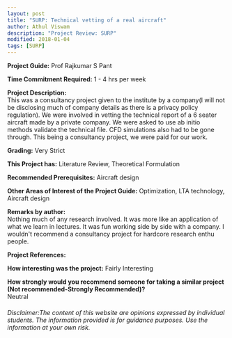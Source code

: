 ```yaml
---
layout: post
title: "SURP: Technical vetting of a real aircraft"
author: Athul Viswam
description: "Project Review: SURP"
modified: 2018-01-04
tags: [SURP]
---
```


**Project Guide:** Prof Rajkumar S Pant

**Time Commitment Required:** 1 - 4 hrs per week

**Project Description:**  
This was a consultancy project given to the institute by a company(I will not be disclosing much of company details as there is a privacy policy regulation). We were involved in vetting the technical report of a 6 seater aircraft made by a private company. We were asked to use ab initio methods validate the technical file. CFD simulations also had to be gone through. This being a consultancy project, we were paid for our work.

**Grading:** Very Strict

**This Project has:** Literature Review, Theoretical Formulation

**Recommended Prerequisites:** Aircraft design

**Other Areas of Interest of the Project Guide:** Optimization, LTA technology, Aircraft design

**Remarks by author:**  
Nothing much of any research involved. It was more like an application of what we learn in lectures. It was fun working side by side with a company. I wouldn't recommend a consultancy project for hardcore research enthu people.

**Project References:**  


**How interesting was the project:** Fairly Interesting

**How strongly would you recommend someone for taking a similar project (Not recommended-Strongly Recommended)?**  
Neutral

###### Disclaimer:The content of this website are opinions expressed by individual students. The information provided is for guidance purposes. Use the information at your own risk. 
